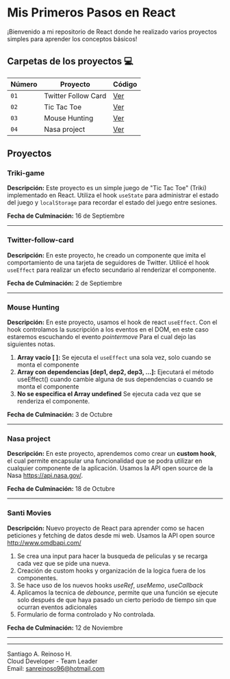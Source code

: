 # Mis Primeros Pasos en React

¡Bienvenido a mi repositorio de React donde he realizado varios proyectos simples para aprender los conceptos básicos!


## Carpetas de los proyectos 💻

| Número | Proyecto | Código 
| --- | --- | --- 
| `01` | Twitter Follow Card | [Ver](projects/twitter-follow-card/) 
| `02` | Tic Tac Toe | [Ver](projects/triki-game/) 
| `03` | Mouse Hunting | [Ver](projects/mouse-hunting/) 
| `04` | Nasa project | [Ver](projects/nasa-project/) 


## Proyectos

### Triki-game

**Descripción:** Este proyecto es un simple juego de "Tic Tac Toe" (Triki) implementado en React. Utiliza el hook `useState` para administrar el estado del juego y `localStorage` para recordar el estado del juego entre sesiones. 

**Fecha de Culminación:** 16 de Septiembre

***

### Twitter-follow-card
**Descripción:** En este proyecto, he creado un componente que imita el comportamiento de una tarjeta de seguidores de Twitter. Utilicé el hook `useEffect` para realizar un efecto secundario al renderizar el componente. 

**Fecha de Culminación:** 2 de Septiembre
***

### Mouse Hunting
**Descripción:** En este proyecto, usamos el hook de react `useEffect`. Con el hook controlamos la suscripción a los eventos en el DOM, en este caso estaremos escuchando el evento *pointermove*  Para el cual dejo las siguientes notas.

1. **Array vacío [ ]:** Se ejecuta el `useEffect` una sola vez, solo cuando se monta el componente
2. **Array con dependencias [dep1, dep2, dep3, …]:** Ejecutará el método useEffect() cuando cambie alguna de sus dependencias o cuando se monta el componente
3. **No se especifica el Array undefined** Se ejecuta cada vez que se renderiza el componente. 



**Fecha de Culminación:** 3 de Octubre
***

### Nasa project
**Descripción:** En este proyecto, aprendemos como crear un **custom hook**, el cual permite encapsular una funcionalidad que se podra utilizar en cualquier componente de la aplicación. Usamos la API open source de la Nasa https://api.nasa.gov/.


**Fecha de Culminación:** 18 de Octubre
***

### Santi Movies
**Descripción:** Nuevo proyecto de React para aprender como se hacen peticiones y fetching de datos desde mi web. Usamos la API open source http://www.omdbapi.com/  
1. Se crea una input para hacer la busqueda de peliculas y se recarga cada vez que se pide una nueva. 
2. Creación de custom hooks y organización de la logica fuera de los componentes.
3. Se hace uso de los nuevos hooks *useRef*, *useMemo*, *useCallback*  
4. Aplicamos la tecnica de _debounce_, permite que una función se ejecute solo después de que haya pasado un cierto período de tiempo sin que ocurran eventos adicionales 
5. Formulario de forma controlado y No controlada.

**Fecha de Culminación:** 12 de Noviembre
***


---

Santiago A. Reinoso H.  
Cloud Developer - Team Leader  
Email: [sanreinoso96@hotmail.com](mailto:sanreinoso96@hotmail.com)  
